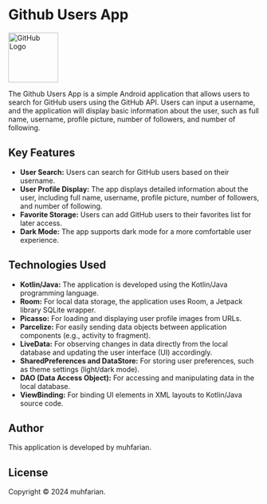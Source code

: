 # Github Users App

<img src="https://github.githubassets.com/images/modules/logos_page/GitHub-Mark.png" alt="GitHub Logo" width="100">

The Github Users App is a simple Android application that allows users to search for GitHub users using the GitHub API. Users can input a username, and the application will display basic information about the user, such as full name, username, profile picture, number of followers, and number of following.

## Key Features

- **User Search:** Users can search for GitHub users based on their username.
- **User Profile Display:** The app displays detailed information about the user, including full name, username, profile picture, number of followers, and number of following.
- **Favorite Storage:** Users can add GitHub users to their favorites list for later access.
- **Dark Mode:** The app supports dark mode for a more comfortable user experience.

## Technologies Used

- **Kotlin/Java:** The application is developed using the Kotlin/Java programming language.
- **Room:** For local data storage, the application uses Room, a Jetpack library SQLite wrapper.
- **Picasso:** For loading and displaying user profile images from URLs.
- **Parcelize:** For easily sending data objects between application components (e.g., activity to fragment).
- **LiveData:** For observing changes in data directly from the local database and updating the user interface (UI) accordingly.
- **SharedPreferences and DataStore:** For storing user preferences, such as theme settings (light/dark mode).
- **DAO (Data Access Object):** For accessing and manipulating data in the local database.
- **ViewBinding:** For binding UI elements in XML layouts to Kotlin/Java source code.

## Author

This application is developed by muhfarian.

## License

Copyright © 2024 muhfarian.
